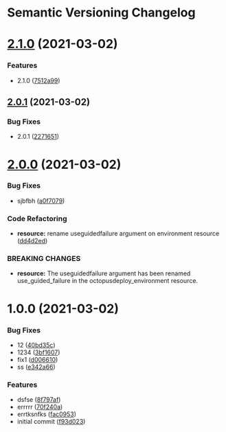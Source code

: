 # Semantic Versioning Changelog

# [2.1.0](https://github.com/theeverestguy/MyRepo/compare/v2.0.1...v2.1.0) (2021-03-02)


### Features

* 2.1.0 ([7512a99](https://github.com/theeverestguy/MyRepo/commit/7512a993d126c8ff15473bf6175b25213f9692d2))

## [2.0.1](https://github.com/theeverestguy/MyRepo/compare/v2.0.0...v2.0.1) (2021-03-02)


### Bug Fixes

* 2.0.1 ([2271651](https://github.com/theeverestguy/MyRepo/commit/227165135d995155e36ea4bc1a26dd707314c683))

# [2.0.0](https://github.com/theeverestguy/MyRepo/compare/v1.0.0...v2.0.0) (2021-03-02)


### Bug Fixes

* sjbfbh ([a0f7079](https://github.com/theeverestguy/MyRepo/commit/a0f707945e15c88b39bca2ea14fa3535c19d03f6))


### Code Refactoring

* **resource:** rename useguidedfailure argument on environment resource ([dd4d2ed](https://github.com/theeverestguy/MyRepo/commit/dd4d2ed837f57b13f0f79f5f0bb0a98f1fbac1aa))


### BREAKING CHANGES

* **resource:** The useguidedfailure argument has been renamed use_guided_failure in the octopusdeploy_environment resource.

# 1.0.0 (2021-03-02)


### Bug Fixes

* 12 ([40bd35c](https://github.com/theeverestguy/MyRepo/commit/40bd35c60721ce1c6ecc74b361c744a90f0572ec))
* 1234 ([3bf1607](https://github.com/theeverestguy/MyRepo/commit/3bf160704afbc76e667fa81dd34254e7787a3dcc))
* fix1 ([d006610](https://github.com/theeverestguy/MyRepo/commit/d006610861c21e550b7de75c868eb85816637dcd))
* ss ([e342a66](https://github.com/theeverestguy/MyRepo/commit/e342a66aeb08ab2db5cf03d7e5c824908b4a235b))


### Features

* dsfse ([8f797af](https://github.com/theeverestguy/MyRepo/commit/8f797afcbaecc8c13fe18c741c63ecb84b63b390))
* errrrr ([70f240a](https://github.com/theeverestguy/MyRepo/commit/70f240a0cfcbaf5fa88021a7d924591e1a0c555d))
* errtksnfks ([fac0953](https://github.com/theeverestguy/MyRepo/commit/fac095317ea6a786fb5fb9c8378fd6fba1b484dc))
* initial commit ([f93d023](https://github.com/theeverestguy/MyRepo/commit/f93d0235817881e591fffc360fc0581700a169d7))
